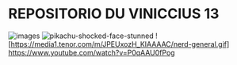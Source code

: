 # REPOSITORIO DU VINICCIUS 13






![images](https://github.com/user-attachments/assets/1e11b0d6-ad4a-4b20-aaef-14380d6cd88a)
![pikachu-shocked-face-stunned](https://github.com/user-attachments/assets/e7d9b920-adec-4c19-810a-5864c47b0480)
![https://media1.tenor.com/m/JPEUxozH_KIAAAAC/nerd-general.gif]
https://www.youtube.com/watch?v=P0qAAU0fPog
